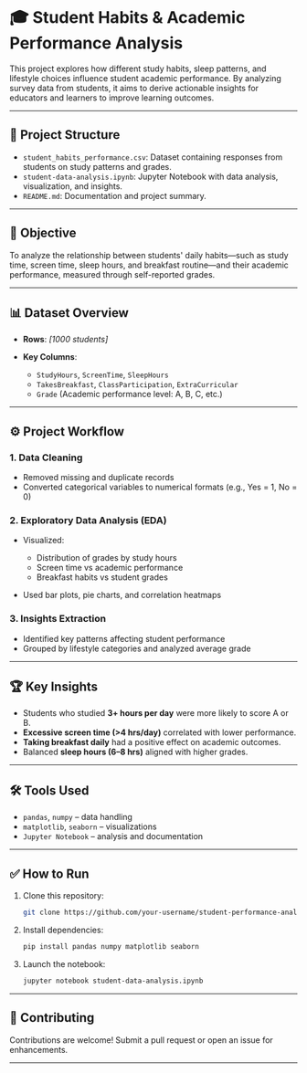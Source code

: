 
# 🎓 Student Habits & Academic Performance Analysis

This project explores how different study habits, sleep patterns, and lifestyle choices influence student academic performance. By analyzing survey data from students, it aims to derive actionable insights for educators and learners to improve learning outcomes.

---

## 📁 Project Structure

* `student_habits_performance.csv`: Dataset containing responses from students on study patterns and grades.
* `student-data-analysis.ipynb`: Jupyter Notebook with data analysis, visualization, and insights.
* `README.md`: Documentation and project summary.

---

## 🧠 Objective

To analyze the relationship between students' daily habits—such as study time, screen time, sleep hours, and breakfast routine—and their academic performance, measured through self-reported grades.

---

## 📊 Dataset Overview

* **Rows**: *\[1000 students]*
* **Key Columns**:

  * `StudyHours`, `ScreenTime`, `SleepHours`
  * `TakesBreakfast`, `ClassParticipation`, `ExtraCurricular`
  * `Grade` (Academic performance level: A, B, C, etc.)

---

## ⚙️ Project Workflow

### 1. **Data Cleaning**

* Removed missing and duplicate records
* Converted categorical variables to numerical formats (e.g., Yes = 1, No = 0)

### 2. **Exploratory Data Analysis (EDA)**

* Visualized:

  * Distribution of grades by study hours
  * Screen time vs academic performance
  * Breakfast habits vs student grades
* Used bar plots, pie charts, and correlation heatmaps

### 3. **Insights Extraction**

* Identified key patterns affecting student performance
* Grouped by lifestyle categories and analyzed average grade

---

## 🏆 Key Insights

* Students who studied **3+ hours per day** were more likely to score A or B.
* **Excessive screen time (>4 hrs/day)** correlated with lower performance.
* **Taking breakfast daily** had a positive effect on academic outcomes.
* Balanced **sleep hours (6–8 hrs)** aligned with higher grades.

---

## 🛠 Tools Used

* `pandas`, `numpy` – data handling
* `matplotlib`, `seaborn` – visualizations
* `Jupyter Notebook` – analysis and documentation

---

## ✅ How to Run

1. Clone this repository:

   ```bash
   git clone https://github.com/your-username/student-performance-analysis.git
   ```
2. Install dependencies:

   ```bash
   pip install pandas numpy matplotlib seaborn
   ```
3. Launch the notebook:

   ```bash
   jupyter notebook student-data-analysis.ipynb
   ```

---

## 🤝 Contributing

Contributions are welcome! Submit a pull request or open an issue for enhancements.

---
